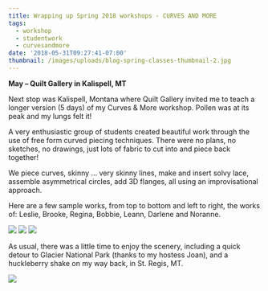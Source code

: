 ```yaml
---
title: Wrapping up Spring 2018 workshops - CURVES AND MORE
tags:
  - workshop
  - studentwork
  - curvesandmore
date: '2018-05-31T09:27:41-07:00'
thumbnail: /images/uploads/blog-spring-classes-thumbnail-2.jpg
---
```

**May – Quilt Gallery in Kalispell, MT**

Next stop was Kalispell, Montana where Quilt Gallery invited me to teach a longer version (5 days) of my Curves & More workshop.  Pollen was at its peak and my lungs felt it! 

A very enthusiastic group of students created beautiful work through the use of free form curved piecing techniques.  There were no plans, no sketches, no drawings, just lots of fabric to cut into and piece back together!

We piece curves, skinny ... very skinny lines, make and insert solvy lace, assemble asymmetrical circles, add 3D flanges, all using an improvisational approach.

Here are a few sample works, from top to bottom and left to right, the works of: Leslie, Brooke, Regina, Bobbie, Leann, Darlene and Noranne.  

<img class="img-responsive" src="/images/uploads/blog-2018-spring-classes-kalispell-1.jpg">

<img class="img-responsive" src="/images/uploads/blog-2018-spring-classes-kalispell-2.jpg">

<img class="img-responsive" src="/images/uploads/blog-2018-spring-classes-kalispell-3.jpg">

As usual, there was a little time to enjoy the scenery, including a quick detour to Glacier National Park (thanks to my hostess Joan), and a huckleberry shake on my way back, in St. Regis, MT.

<img class="img-responsive" src="/images/uploads/blog-2018-spring-classes-kalispell-4.jpg">
